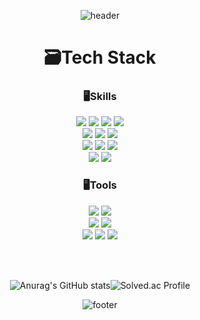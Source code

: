 <!--
**zerordxz/zerordxz** is a ✨ _special_ ✨ repository because its `README.md` (this file) appears on your GitHub profile.

Here are some ideas to get you started:

- 🔭 I’m currently working on ...
- 🌱 I’m currently learning ...
- 👯 I’m looking to collaborate on ...
- 🤔 I’m looking for help with ...
- 💬 Ask me about ...
- 📫 How to reach me: ...
- 😄 Pronouns: ...
- ⚡ Fun fact: ...
-->


<div align=center>

![header](https://capsule-render.vercel.app/api?type=waving&color=gradient&height=250&section=header&text=Coding%20Seoyeon😊&fontSize=50)

# 🗃️Tech Stack

### 🖥️Skills

<img src="https://img.shields.io/badge/Python-3776AB?style=flat-square&logo=Python&logoColor=white"/>
<img src="https://img.shields.io/badge/C-A8B9CC?style=flat-square&logo=C&logoColor=white"/>
<img src="https://img.shields.io/badge/C++-00599C?style=flat-square&logo=cplusplus&logoColor=white"/>
<img src="https://img.shields.io/badge/Java-007396?style=flat&logo=OpenJDK&logoColor=white"/>
    <br/>
<img src="https://img.shields.io/badge/html5-E34F26?style=flat-square&logo=html5&logoColor=white"/>
<img src="https://img.shields.io/badge/css-1572B6?style=flat-square&logo=css3&logoColor=white"/>
<img src="https://img.shields.io/badge/JavaScript-F7DF1E?style=flat-square&logo=JavaScript&logoColor=black"/>
    <br/>
<img src="https://img.shields.io/badge/Django-092E20?style=flat-square&logo=Django&logoColor=white"/>
<img src="https://img.shields.io/badge/Bootstrap-7952B3?style=flat-square&logo=Bootstrap&logoColor=white"/>
<img src="https://img.shields.io/badge/SpringBoot-6DB33F?style=flat-square&logo=Spring&logoColor=white"/>
    <br/>
<img src="https://img.shields.io/badge/MySQL-00000F?style=flat-square&logo=mysql&logoColor=white" />
<img src="https://img.shields.io/badge/oracle-F80000?style=flat-square&logo=oracle&logoColor=white"> 
  
### 🖥️Tools
<img src="https://img.shields.io/badge/github-181717?style=flat-square&logo=github&logoColor=white">
<img src="https://img.shields.io/badge/git-F05032?style=flat-square&logo=git&logoColor=white">
    <br/>
<img src="https://img.shields.io/badge/Visual%20Studio-5C2D91?logo=VisualStudio&logoColor=white&style=flat-square">
<img src="https://img.shields.io/badge/Visual%20Studio%20Code-007ACC?logo=visualstudiocode&logoColor=fff&style=flat-square">
    <br/>
<img src="https://img.shields.io/badge/Intellij%20Idea-000?logo=intellij-idea&style=flat-square">
<img src="https://img.shields.io/badge/-Pycharm-3776AB?style=flat-square&logo=Pycharm&logoColor=white">
<img src="https://img.shields.io/badge/-Eclipse-2C2255?style=flat-square&logo=eclipse&logoColor=white">


<br/><br/>
  
![Anurag's GitHub stats](https://github-readme-stats.vercel.app/api?username=Seoyeonni&show_icons=true&theme=graywhite)![Solved.ac Profile](http://mazassumnida.wtf/api/v2/generate_badge?boj=seoyeonni)

![footer](https://capsule-render.vercel.app/api?type=waving&color=gradient&height=250&section=footer&text=&fontSize=80)
  
</div>
